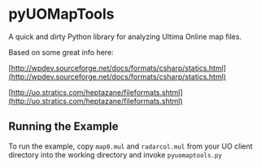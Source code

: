 # pyUOMapTools
A quick and dirty Python library for analyzing Ultima Online map files.

Based on some great info here:

[http://wpdev.sourceforge.net/docs/formats/csharp/statics.html](http://wpdev.sourceforge.net/docs/formats/csharp/statics.html)

[http://uo.stratics.com/heptazane/fileformats.shtml](http://uo.stratics.com/heptazane/fileformats.shtml)

## Running the Example

To run the example, copy <code>map0.mul</code> and <code>radarcol.mul</code> from your UO client directory into the working directory and invoke <code>pyuomaptools.py</code>
